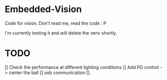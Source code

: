 # Embedded-Vision
Code for vision. Don't read me, read the code : P

I'm currently testing it and will delete the venv shortly.


# TODO
[] Check the performance at different lighting conditions
[] Add PD control -> center the ball
[] usb communication
[] 